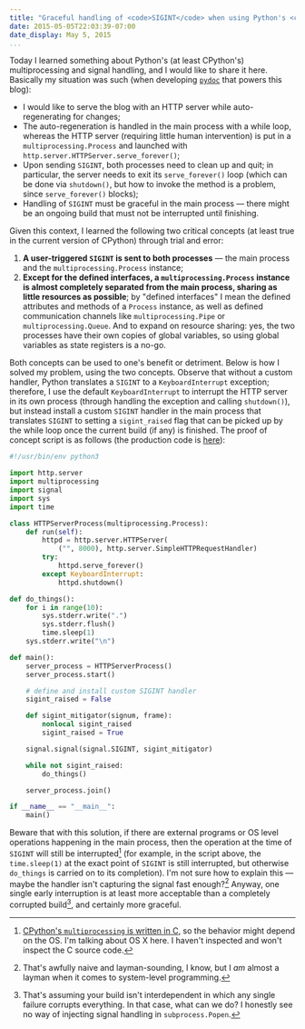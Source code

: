 ```yaml
---
title: "Graceful handling of <code>SIGINT</code> when using Python's <code>multiprocessing.Process</code>"
date: 2015-05-05T22:03:39-07:00
date_display: May 5, 2015
...
```


Today I learned something about Python's (at least CPython's) multiprocessing and signal handling, and I would like to share it here. Basically my situation was such (when developing [`pydoc`](https://github.com/zmwangx/zmwangx.github.io/blob/source/pyblog) that powers this blog):

* I would like to serve the blog with an HTTP server while auto-regenerating for changes;
* The auto-regeneration is handled in the main process with a while loop, whereas the HTTP server (requiring little human intervention) is put in a `multiprocessing.Process` and launched with `http.server.HTTPServer.serve_forever()`;
* Upon sending `SIGINT`, both processes need to clean up and quit; in particular, the server needs to exit its `serve_forever()` loop (which can be done via `shutdown()`, but how to invoke the method is a problem, since `serve_forever()` blocks);
* Handling of `SIGINT` must be graceful in the main process — there might be an ongoing build that must not be interrupted until finishing.

Given this context, I learned the following two critical concepts (at least true in the current version of CPython) through trial and error:

1. **A user-triggered `SIGINT` is sent to both processes** — the main process and the `multiprocessing.Process` instance;
2. **Except for the defined interfaces, a `multiprocessing.Process` instance is almost completely separated from the main process, sharing as little resources as possible**; by "defined interfaces" I mean the defined attributes and methods of a `Process` instance, as well as defined communication channels like `multiprocessing.Pipe` or `multiprocessing.Queue`. And to expand on resource sharing: yes, the two processes have their own copies of global variables, so using global variables as state registers is a no-go.

Both concepts can be used to one's benefit or detriment. Below is how I solved my problem, using the two concepts. Observe that without a custom handler, Python translates a `SIGINT` to a `KeyboardInterrupt` exception; therefore, I use the default `KeyboardInterrupt` to interrupt the HTTP server in its own process (through handling the exception and calling `shutdown()`), but instead install a custom `SIGINT` handler in the main process that translates `SIGINT` to setting a `sigint_raised` flag that can be picked up by the while loop once the current build (if any) is finished. The proof of concept script is as follows (the production code is [here](https://github.com/zmwangx/zmwangx.github.io/blob/a7a0b2073f30b1d0214c3152998d95e40a39b438/pyblog#L567-L635)):

```python
#!/usr/bin/env python3

import http.server
import multiprocessing
import signal
import sys
import time

class HTTPServerProcess(multiprocessing.Process):
    def run(self):
        httpd = http.server.HTTPServer(
            ("", 8000), http.server.SimpleHTTPRequestHandler)
        try:
            httpd.serve_forever()
        except KeyboardInterrupt:
            httpd.shutdown()

def do_things():
    for i in range(10):
        sys.stderr.write(".")
        sys.stderr.flush()
        time.sleep(1)
    sys.stderr.write("\n")

def main():
    server_process = HTTPServerProcess()
    server_process.start()

    # define and install custom SIGINT handler
    sigint_raised = False

    def sigint_mitigator(signum, frame):
        nonlocal sigint_raised
        sigint_raised = True

    signal.signal(signal.SIGINT, sigint_mitigator)

    while not sigint_raised:
        do_things()

    server_process.join()

if __name__ == "__main__":
    main()
```

Beware that with this solution, if there are external programs or OS level operations happening in the main process, then the operation at the time of `SIGINT` will still be interrupted[^OS-specific] (for example, in the script above, the `time.sleep(1)` at the exact point of `SIGINT` is still interrupted, but otherwise `do_things` is carried on to its completion). I'm not sure how to explain this — maybe the handler isn't capturing the signal fast enough?[^naive] Anyway, one single early interruption is at least more acceptable than a completely corrupted build[^interruption], and certainly more graceful.

[^naive]: That's awfully naive and layman-sounding, I know, but I *am* almost a layman when it comes to system-level programming.

[^OS-specific]: [CPython's `multiprocessing` is written in C](https://hg.python.org/cpython/file/1320ec1b24af/Modules/_multiprocessing), so the behavior might depend on the OS. I'm talking about OS X here. I haven't inspected and won't inspect the C source code.

[^interruption]: That's assuming your build isn't interdependent in which any single failure corrupts everything. In that case, what can we do? I honestly see no way of injecting signal handling in `subprocess.Popen`.
